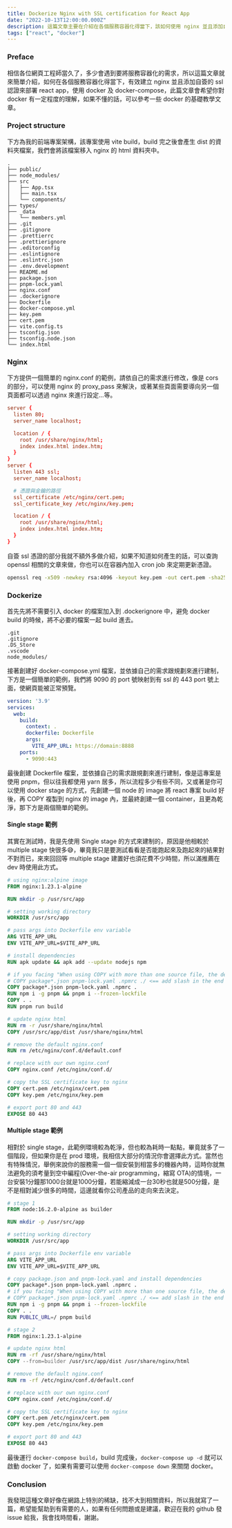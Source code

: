 ```yaml
---
title: Dockerize Nginx with SSL certification for React App
date: "2022-10-13T12:00:00.000Z"
description: 這篇文章主要在介紹在各個服務容器化得當下，該如何使用 nginx 並且添加自簽的 ssl 認證來部署 react app，使用 docker 及 docker compose。
tags: ["react", "docker"]
---
```


### Preface

相信各位網頁工程師當久了，多少會遇到要將服務容器化的需求，所以這篇文章就來簡單介紹，如何在各個服務容器化得當下，有效建立 nginx 並且添加自簽的 ssl 認證來部署 react app，使用 docker 及 docker-compose，此篇文章會希望你對 docker 有一定程度的理解，如果不懂的話，可以參考一些 docker 的基礎教學文章。

### Project structure

下方為我的前端專案架構，該專案使用 vite build，build 完之後會產生 dist 的資料夾檔案，我們會將該檔案移入 nginx 的 html 資料夾中。

```
.
├── public/
├── node_modules/
├── src
│   ├── App.tsx
│   ├── main.tsx
│   └── components/
├── types/
├── _data
│   └── members.yml
├── .git
├── .gitignore
├── .prettierrc
├── .prettierignore
├── .editorconfig
├── .eslintignore
├── .eslintrc.json
├── .env.development
├── README.md
├── package.json
├── pnpm-lock.yaml
├── nginx.conf
├── .dockerignore
├── Dockerfile
├── docker-compose.yml
├── key.pem
├── cert.pem
├── vite.config.ts
├── tsconfig.json
├── tsconfig.node.json
└── index.html
```

### Nginx

下方提供一個簡單的 nginx.conf 的範例，請依自己的需求進行修改，像是 cors 的部分，可以使用 nginx 的 proxy_pass 來解決，或著某些頁面需要導向另一個頁面都可以透過 nginx 來進行設定...等。

```nginx.conf
server {
  listen 80;
  server_name localhost;

  location / {
    root /usr/share/nginx/html;
    index index.html index.htm;
  }
}
server {
  listen 443 ssl;
  server_name localhost;

  # 憑證與金鑰的路徑
  ssl_certificate /etc/nginx/cert.pem;
  ssl_certificate_key /etc/nginx/key.pem;

  location / {
    root /usr/share/nginx/html;
    index index.html index.htm;
  }
}
```

自簽 ssl 憑證的部分我就不額外多做介紹，如果不知道如何產生的話，可以查詢 openssl 相關的文章來做，你也可以在容器內加入 cron job 來定期更新憑證。

```bash
openssl req -x509 -newkey rsa:4096 -keyout key.pem -out cert.pem -sha256 -days 365
```

### Dockerize

首先先將不需要引入 docker 的檔案加入到 .dockerignore 中，避免 docker build 的時候，將不必要的檔案一起 build 進去。

```.dockerignore
.git
.gitignore
.DS_Store
.vscode
node_modules/
```

接著創建好 docker-compose.yml 檔案，並依據自己的需求跟規劃來進行建制，下方是一個簡單的範例，我們將 9090 的 port 號映射到有 ssl 的 443 port 號上面，使網頁能被正常預覽。

```docker-compose.yml
version: '3.9'
services:
  web:
    build:
      context: .
      dockerfile: Dockerfile
      args:
        VITE_APP_URL: https://domain:8888
    ports:
      - 9090:443
```

最後創建 Dockerfile 檔案，並依據自己的需求跟規劃來進行建制，像是這專案是使用 pnpm，但以往我都使用 yarn 居多，所以流程多少有些不同，又或著是你可以使用 docker stage 的方式，先創建一個 node 的 image 將 react 專案 build 好後，再 COPY 複製到 nginx 的 image 內，並最終創建一個 container，且更為乾淨，那下方是兩個簡單的範例。

#### Single stage 範例

其實在測試時，我是先使用 Single stage 的方式來建制的，原因是他相較於 multiple stage 快很多😅，畢竟我只是要測試看看是否能跑起來及跑起來的結果對不對而已，來來回回等 multiple stage 建置好也須花費不少時間，所以滿推薦在 dev 時使用此方式。

```Dockerfile
# using nginx:alpine image
FROM nginx:1.23.1-alpine

RUN mkdir -p /usr/src/app

# setting working directory
WORKDIR /usr/src/app

# pass args into Dockerfile env variable
ARG VITE_APP_URL
ENV VITE_APP_URL=$VITE_APP_URL

# install dependencies
RUN apk update && apk add --update nodejs npm

# if you facing "When using COPY with more than one source file, the destination must be a directory and end with a /"
# COPY package*.json pnpm-lock.yaml .npmrc ./ <== add slash in the end
COPY package*.json pnpm-lock.yaml .npmrc .
RUN npm i -g pnpm && pnpm i --frozen-lockfile
COPY . .
RUN pnpm run build

# update nginx html
RUN rm -r /usr/share/nginx/html
COPY /usr/src/app/dist /usr/share/nginx/html

# remove the default nginx.conf
RUN rm /etc/nginx/conf.d/default.conf

# replace with our own nginx.conf
COPY nginx.conf /etc/nginx/conf.d/

# copy the SSL certificate key to nginx
COPY cert.pem /etc/nginx/cert.pem
COPY key.pem /etc/nginx/key.pem

# export port 80 and 443
EXPOSE 80 443
```

#### Multiple stage 範例

相對於 single stage，此範例環境較為乾淨，但也較為耗時一點點，畢竟就多了一個階段，但如果你是在 prod 環境，我相信大部分的情況你會選擇此方式。當然也有特殊情況，舉例來說你的服務需一個一個安裝到相當多的機器內時，這時你就無法避免的須考量到空中編程(Over-the-air programming，縮寫 OTA)的情境，一台安裝1分鐘那1000台就是1000分鐘，若能縮減成一台30秒也就是500分鐘，是不是相對減少很多的時間，這邊就看你公司產品的走向來去決定。

```Dockerfile
# stage 1
FROM node:16.2.0-alpine as builder

RUN mkdir -p /usr/src/app

# setting working directory
WORKDIR /usr/src/app

# pass args into Dockerfile env variable
ARG VITE_APP_URL
ENV VITE_APP_URL=$VITE_APP_URL

# copy package.json and pnpm-lock.yaml and install dependencies
COPY package*.json pnpm-lock.yaml .npmrc .
# if you facing "When using COPY with more than one source file, the destination must be a directory and end with a /"
# COPY package*.json pnpm-lock.yaml .npmrc ./ <== add slash in the end
RUN npm i -g pnpm && pnpm i --frozen-lockfile
COPY . .
RUN PUBLIC_URL=/ pnpm build

# stage 2
FROM nginx:1.23.1-alpine

# update nginx html
RUN rm -rf /usr/share/nginx/html
COPY --from=builder /usr/src/app/dist /usr/share/nginx/html

# remove the default nginx.conf
RUN rm -rf /etc/nginx/conf.d/default.conf

# replace with our own nginx.conf
COPY nginx.conf /etc/nginx/conf.d/

# copy the SSL certificate key to nginx
COPY cert.pem /etc/nginx/cert.pem
COPY key.pem /etc/nginx/key.pem

# export port 80 and 443
EXPOSE 80 443
```

最後運行 `docker-compose build`，build 完成後，`docker-compose up -d` 就可以啟動 docker 了，如果有需要可以使用 `docker-compose down` 來關閉 docker。

### Conclusion

我發現這種文章好像在網路上特別的稀缺，找不大到相關資料，所以我就寫了一篇，希望能幫助到有需要的人，如果有任何問題或是建議，歡迎在我的 github 發 issue 給我，我會找時間看，謝謝。
